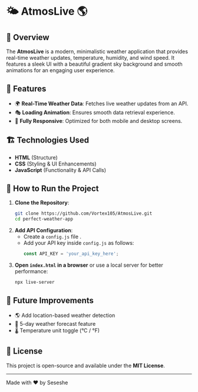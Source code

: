 # 🌤 AtmosLive 🌎

## 📌 Overview

The **AtmosLive** is a modern, minimalistic weather application that provides real-time weather updates, temperature, humidity, and wind speed. It features a sleek UI with a beautiful gradient sky background and smooth animations for an engaging user experience.

## 🎨 Features

- 🌍 **Real-Time Weather Data**: Fetches live weather updates from an API.
- 🎭 **Loading Animation**: Ensures smooth data retrieval experience.
- 📱 **Fully Responsive**: Optimized for both mobile and desktop screens.

## 🏗 Technologies Used

- **HTML** (Structure)
- **CSS** (Styling & UI Enhancements)
- **JavaScript** (Functionality & API Calls)

## 🚀 How to Run the Project

1. **Clone the Repository**:
   ```bash
   git clone https://github.com/Vortex105/AtmosLive.git
   cd perfect-weather-app
   ```
2. **Add API Configuration**:
   - Create a `config.js` file .
   - Add your API key inside `config.js` as follows:
     ```js
     const API_KEY = 'your_api_key_here';
     ```
3. **Open `index.html` in a browser** or use a local server for better performance:
   ```bash
   npx live-server
   ```

## 🎯 Future Improvements

- 🌎 Add location-based weather detection
- 📅 5-day weather forecast feature
- 🌡 Temperature unit toggle (°C / °F)

## 📜 License

This project is open-source and available under the **MIT License**.

---

Made with ❤️ by Seseshe
